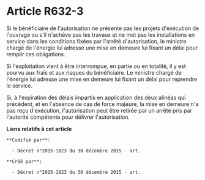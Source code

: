 # Article R632-3

Si le bénéficiaire de l'autorisation ne présente pas les projets d'exécution de l'ouvrage ou s'il n'achève pas les travaux et
ne met pas les installations en service dans les conditions fixées par l'arrêté d'autorisation, le ministre chargé de
l'énergie lui adresse une mise en demeure lui fixant un délai pour remplir ces obligations.

Si l'exploitation vient à être interrompue, en partie ou en totalité, il y est pourvu aux frais et aux risques du
bénéficiaire. Le ministre chargé de l'énergie lui adresse une mise en demeure lui fixant un délai pour reprendre le service.

Si, à l'expiration des délais impartis en application des deux alinéas qui précèdent, et en l'absence de cas de force
majeure, la mise en demeure n'a pas reçu d'exécution, l'autorisation peut être retirée par un arrêté pris par l'autorité
compétente pour délivrer l'autorisation.

**Liens relatifs à cet article**

	**Codifié par**:

	  - Décret n°2015-1823 du 30 décembre 2015 - art.

	**Créé par**:

	  - Décret n°2015-1823 du 30 décembre 2015 - art.
